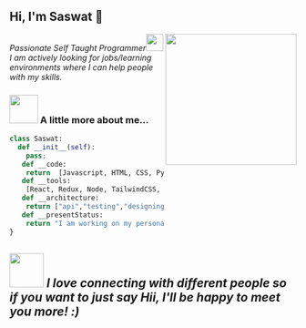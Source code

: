 <h2> Hi, I'm Saswat 👋</h2>
<img align='right' src="https://media.giphy.com/media/ieyl9zmCjO4b4t6qoY/giphy.gif" width="230">
<p><em>Passionate Self Taught Programmer<img src="https://media.giphy.com/media/fYSnHlufseco8Fh93Z/giphy.gif" width="30"></br>I am actively looking for jobs/learning environments where I can help people with my skills.
</em></p>


### <img src="https://media.giphy.com/media/VgCDAzcKvsR6OM0uWg/giphy.gif" width="50"> A little more about me...  

```python
class Saswat:
  def __init__(self):
    pass;
   def __code:
    return  [Javascript, HTML, CSS, Python],
   def __tools:
    [React, Redux, Node, TailwindCSS, Styled-Components, Swagger-UI]
   def __architecture:
    return ["api","testing","designing"]  
   def __presentStatus:
    return "I am working on my personal blog which is built on top of Node and React"
}
```

<img src="https://media.giphy.com/media/LnQjpWaON8nhr21vNW/giphy.gif" width="60"> <em><b>I love connecting with different people</b> so if you want to just say <b>Hii, I'll be happy to meet you more!</b> :)</em>
---
